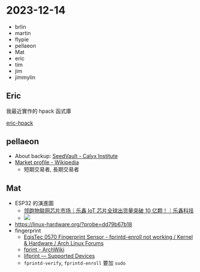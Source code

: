 # 2023-12-14

- brlin
- martin
- flypie
- pellaeon
- Mat
- eric
- tim
- jim
- jimmylin


## Eric

我最近實作的 hpack 函式庫

[eric-hpack](https://gitlab.com/joe1231231218/eric-hpack)


## pellaeon

- About backup: [SeedVault - Calyx Institute](https://calyxinstitute.org/projects/seedvault-encrypted-backup-for-android)
- [Market profile - Wikipedia](https://en.wikipedia.org/wiki/Market_profile)
    - 短期交易者, 長期交易者

## Mat

- ESP32 的演進圖
    - [领跑物联网芯片市场｜乐鑫 IoT 芯片全球出货量突破 10 亿颗！｜乐鑫科技](https://www.espressif.com/zh-hans/news/1_Billion_Chip_Sales)
    - ![](https://www.espressif.com/sites/default/files/Espressif%20Chip%20Portfolio.png)
- https://linux-hardware.org/?probe=dd79b67b18
- fingerprint
    - [EgisTec 0570 Fingerprint Sensor - fprintd-enroll not working / Kernel & Hardware / Arch Linux Forums](https://bbs.archlinux.org/viewtopic.php?id=268637)
    - [fprint - ArchWiki](https://wiki.archlinux.org/title/fprint)
    - [lifprint — Supported Devices](https://fprint.freedesktop.org/supported-devices.html)
    - `fprintd-verify`, `fprintd-enroll` 要加 `sudo`

